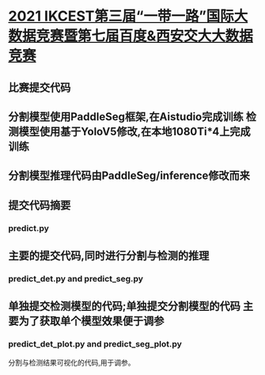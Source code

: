 <!--
 * @Descripttion: your project
 * @version: 1.0
 * @Author: SongJ
 * @Date: 2021-09-01 09:22:38
 * @LastEditors: SongJ
 * @LastEditTime: 2021-09-01 09:44:02
-->
# [2021 IKCEST第三届“一带一路”国际大数据竞赛暨第七届百度&西安交大大数据竞赛](https://aistudio.baidu.com/aistudio/competition/detail/91)

## 比赛提交代码
分割模型使用PaddleSeg框架,在Aistudio完成训练
检测模型使用基于YoloV5修改,在本地1080Ti*4上完成训练
---
分割模型推理代码由PaddleSeg/inference修改而来
---
## 提交代码摘要
### predict.py
主要的提交代码,同时进行分割与检测的推理
---
### predict_det.py and predict_seg.py
单独提交检测模型的代码;单独提交分割模型的代码
主要为了获取单个模型效果便于调参
---
### predict_det_plot.py and predict_seg_plot.py
分割与检测结果可视化的代码,用于调参。

